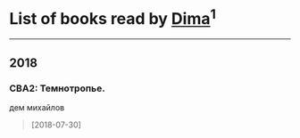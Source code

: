 # List of books read by [Dima](https://my.mail.ru/mail/moroz-/)<sup>1</sup>
---

## 2018

### СВА2: Темнотропье.
дем михайлов
> [2018-07-30] 



